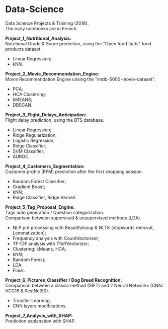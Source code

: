 # Data-Science
Data Science Projects &amp; Training (2018).    
The early notebooks are in French.


<b> Project_1_Nutritional_Analysis:</b>     
Nutritional Grade & Score prediction, using the "Open food facts" food products dataset.
  - Linear Regression; 
  - kNN.   

<b> Project_2_Movie_Recommendation_Engine:</b>     
Movie Recommendation Engine unsing the "imdb-5000-movie-dataset".    
  - PCA;
  - HCA Clustering;    
  - kMEANS;   
  - DBSCAN.    

<b> Project_3_Flight_Delays_Anticipation:</b>     
Flight delay prediction, using the BTS database.    
  - Linear Regression;
  - Ridge Regularization;
  - Logistic Regression;
  - Ridge Classifier;
  - SVM Classifier;
  - AUROC.

<b> Project_4_Customers_Segmentation:</b>     
Customer profile (RFM) prediction after the first shopping session.
  - Random Forest Classifier;
  - Gradient Boost;
  - kNN;
  - Ridge Classifier, Ridge Kernell.

<b> Project_5_Tag_Proposal_Engine:</b>    
Tags auto generation / Question categorization.    
Comparison between supervised & unsupervised methods (LDA).
  - NLP pré processing with Beautifulsoup & NLTK (stopwords removal, Lemmatization);
  - Frequency analysis with CountVectorizer;
  - TF-IDF analysis with TfidfVectorizer;
  - Clustering: kMeans, HCA;
  - kNN;
  - Random Forest;
  - LDA;
  - Flask.

<b> Project_6_Pictures_Classifier / Dog Breed Recognition:</b>       
Comparison between a classic method (SIFT) and 2 Neural Networks (CNN: VGG16 & RestNet50).    
  - Transfer Learning; 
  - CNN layers modifications.

<b> Project_7_Analysis_with_SHAP:</b>     	  
Prediction explanation with SHAP.
